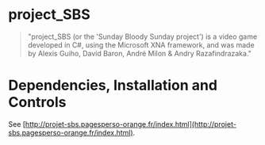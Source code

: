 # project_SBS
> "project_SBS (or the 'Sunday Bloody Sunday project') is a video game developed in C#,
using the Microsoft XNA framework, and was made by Alexis Guiho, David Baron, André Milon & Andry Razafindrazaka."

# Dependencies, Installation and Controls
See [http://projet-sbs.pagesperso-orange.fr/index.html](http://projet-sbs.pagesperso-orange.fr/index.html).
